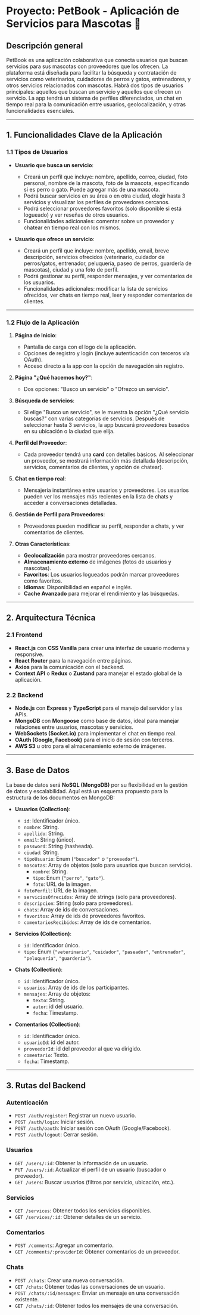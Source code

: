 # Proyecto: PetBook - Aplicación de Servicios para Mascotas 🐾

## Descripción general
PetBook es una aplicación colaborativa que conecta usuarios que buscan servicios para sus mascotas con proveedores que los ofrecen. La plataforma está diseñada para facilitar la búsqueda y contratación de servicios como veterinarios, cuidadores de perros y gatos, entrenadores, y otros servicios relacionados con mascotas. Habrá dos tipos de usuarios principales: aquellos que buscan un servicio y aquellos que ofrecen un servicio. La app tendrá un sistema de perfiles diferenciados, un chat en tiempo real para la comunicación entre usuarios, geolocalización, y otras funcionalidades esenciales.

---

## 1. Funcionalidades Clave de la Aplicación

### 1.1 Tipos de Usuarios

- **Usuario que busca un servicio**:
  - Creará un perfil que incluye: nombre, apellido, correo, ciudad, foto personal, nombre de la mascota, foto de la mascota, especificando si es perro o gato. Puede agregar más de una mascota.
  - Podrá buscar servicios en su área o en otra ciudad, elegir hasta 3 servicios y visualizar los perfiles de proveedores cercanos.
  - Podrá seleccionar proveedores favoritos (solo disponible si está logueado) y ver reseñas de otros usuarios.
  - Funcionalidades adicionales: comentar sobre un proveedor y chatear en tiempo real con los mismos.

- **Usuario que ofrece un servicio**:
  - Creará un perfil que incluye: nombre, apellido, email, breve descripción, servicios ofrecidos (veterinario, cuidador de perros/gatos, entrenador, peluquería, paseo de perros, guardería de mascotas), ciudad y una foto de perfil.
  - Podrá gestionar su perfil, responder mensajes, y ver comentarios de los usuarios.
  - Funcionalidades adicionales: modificar la lista de servicios ofrecidos, ver chats en tiempo real, leer y responder comentarios de clientes.

---

### 1.2 Flujo de la Aplicación

1. **Página de Inicio**:
   - Pantalla de carga con el logo de la aplicación.
   - Opciones de registro y login (incluye autenticación con terceros vía OAuth).
   - Acceso directo a la app con la opción de navegación sin registro.
   
2. **Página "¿Qué hacemos hoy?"**:
   - Dos opciones: "Busco un servicio" o "Ofrezco un servicio".

3. **Búsqueda de servicios**:
   - Si elige "Busco un servicio", se le muestra la opción "¿Qué servicio buscas?" con varias categorías de servicios. Después de seleccionar hasta 3 servicios, la app buscará proveedores basados en su ubicación o la ciudad que elija.
   
4. **Perfil del Proveedor**:
   - Cada proveedor tendrá una **card** con detalles básicos. Al seleccionar un proveedor, se mostrará información más detallada (descripción, servicios, comentarios de clientes, y opción de chatear).

5. **Chat en tiempo real**:
   - Mensajería instantánea entre usuarios y proveedores. Los usuarios pueden ver los mensajes más recientes en la lista de chats y acceder a conversaciones detalladas.

6. **Gestión de Perfil para Proveedores**:
   - Proveedores pueden modificar su perfil, responder a chats, y ver comentarios de clientes.

7. **Otras Características**:
   - **Geolocalización** para mostrar proveedores cercanos.
   - **Almacenamiento externo** de imágenes (fotos de usuarios y mascotas).
   - **Favoritos**: Los usuarios logueados podrán marcar proveedores como favoritos.
   - **Idiomas**: Disponibilidad en español e inglés.
   - **Cache Avanzado** para mejorar el rendimiento y las búsquedas.

---

## 2. Arquitectura Técnica

### 2.1 Frontend
- **React.js** con **CSS Vanilla** para crear una interfaz de usuario moderna y responsive.
- **React Router** para la navegación entre páginas.
- **Axios** para la comunicación con el backend.
- **Context API** o **Redux** o **Zustand** para manejar el estado global de la aplicación.

### 2.2 Backend
- **Node.js** con **Express** y **TypeScript** para el manejo del servidor y las APIs.
- **MongoDB** con **Mongoose** como base de datos, ideal para manejar relaciones entre usuarios, mascotas y servicios.
- **WebSockets (Socket.io)** para implementar el chat en tiempo real.
- **OAuth (Google, Facebook)** para el inicio de sesión con terceros.
- **AWS S3** u otro para el almacenamiento externo de imágenes.

---

## 3. Base de Datos

La base de datos será **NoSQL (MongoDB)** por su flexibilidad en la gestión de datos y escalabilidad. Aquí está un esquema propuesto para la estructura de los documentos en MongoDB:

- **Usuarios (Collection)**:
  - `id`: Identificador único.
  - `nombre`: String.
  - `apellido`: String.
  - `email`: String (único).
  - `password`: String (hasheada).
  - `ciudad`: String.
  - `tipoUsuario`: Enum (`"buscador"` o `"proveedor"`).
  - `mascotas`: Array de objetos (solo para usuarios que buscan servicio).
    - `nombre`: String.
    - `tipo`: Enum (`"perro"`, `"gato"`).
    - `foto`: URL de la imagen.
  - `fotoPerfil`: URL de la imagen.
  - `serviciosOfrecidos`: Array de strings (solo para proveedores).
  - `descripcion`: String (solo para proveedores).
  - `chats`: Array de ids de conversaciones.
  - `favoritos`: Array de ids de proveedores favoritos.
  - `comentariosRecibidos`: Array de ids de comentarios.

- **Servicios (Collection)**:
  - `id`: Identificador único.
  - `tipo`: Enum (`"veterinario"`, `"cuidador"`, `"paseador"`, `"entrenador"`, `"peluquería"`, `"guardería"`).

- **Chats (Collection)**:
  - `id`: Identificador único.
  - `usuarios`: Array de ids de los participantes.
  - `mensajes`: Array de objetos:
    - `texto`: String.
    - `autor`: id del usuario.
    - `fecha`: Timestamp.

- **Comentarios (Collection)**:
  - `id`: Identificador único.
  - `usuarioId`: id del autor.
  - `proveedorId`: id del proveedor al que va dirigido.
  - `comentario`: Texto.
  - `fecha`: Timestamp.

---

## 3. Rutas del Backend

### Autenticación
- `POST /auth/register`: Registrar un nuevo usuario.
- `POST /auth/login`: Iniciar sesión.
- `POST /auth/oauth`: Iniciar sesión con OAuth (Google/Facebook).
- `POST /auth/logout`: Cerrar sesión.

### Usuarios
- `GET /users/:id`: Obtener la información de un usuario.
- `PUT /users/:id`: Actualizar el perfil de un usuario (buscador o proveedor).
- `GET /users`: Buscar usuarios (filtros por servicio, ubicación, etc.).

### Servicios
- `GET /services`: Obtener todos los servicios disponibles.
- `GET /services/:id`: Obtener detalles de un servicio.

### Comentarios
- `POST /comments`: Agregar un comentario.
- `GET /comments/:providerId`: Obtener comentarios de un proveedor.

### Chats
- `POST /chats`: Crear una nueva conversación.
- `GET /chats`: Obtener todas las conversaciones de un usuario.
- `POST /chats/:id/messages`: Enviar un mensaje en una conversación existente.
- `GET /chats/:id`: Obtener todos los mensajes de una conversación.


